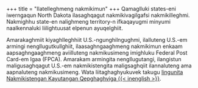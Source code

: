 +++
title = "Ilatelleghmeng nakmikimun"
+++
Qamaglluki states-eni iwerngaqun North Dakota ilasaghqagut nakmikivagilgafsi nakmikilleghmi. Nakmighhu state-en nalighmeng territory-n ifkaqayugmi minyumi naalkennaluki liilightuusat elpenun ayuqelghiit.

Amarakaghmiit kiyaghlleghhiit U.S.-ngunghilngughmi, ilalluteng U.S.-em armingi nengllugutkullghiit, ilaasaghngaaghmeng nakmikimun enkaam aapsaghngaaghmeng aviilluteng nakmikusimeng imighluku Federal Post Card-em Igaa (FPCA). Amarakam armingita nengllugutangi, ilangistun maligusaghqagut U.S.-em nakmikistengita maligsaghqiit ilannaluteng ama aapnaluteng nakmikusimeng. Wata liitaghaghyukuvek takugu [Iingunita Nakmikistengan Kayutangan Qepghaghviga {{< inenglish >}}](https://www.fvap.gov/).
